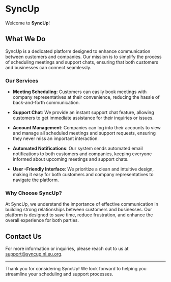 # SyncUp

Welcome to **SyncUp**! 

## What We Do

SyncUp is a dedicated platform designed to enhance communication between customers and companies. Our mission is to simplify the process of scheduling meetings and support chats, ensuring that both customers and businesses can connect seamlessly.

### Our Services

- **Meeting Scheduling**: Customers can easily book meetings with company representatives at their convenience, reducing the hassle of back-and-forth communication.
  
- **Support Chat**: We provide an instant support chat feature, allowing customers to get immediate assistance for their inquiries or issues.

- **Account Management**: Companies can log into their accounts to view and manage all scheduled meetings and support requests, ensuring they never miss an important interaction.

- **Automated Notifications**: Our system sends automated email notifications to both customers and companies, keeping everyone informed about upcoming meetings and support chats.

- **User -Friendly Interface**: We prioritize a clean and intuitive design, making it easy for both customers and company representatives to navigate the platform.

### Why Choose SyncUp?

At SyncUp, we understand the importance of effective communication in building strong relationships between customers and businesses. Our platform is designed to save time, reduce frustration, and enhance the overall experience for both parties.

## Contact Us

For more information or inquiries, please reach out to us at [support@syncup.nl.eu.org](mailto:support@syncup.nl.eu.org).

---

Thank you for considering SyncUp! We look forward to helping you streamline your scheduling and support processes.
